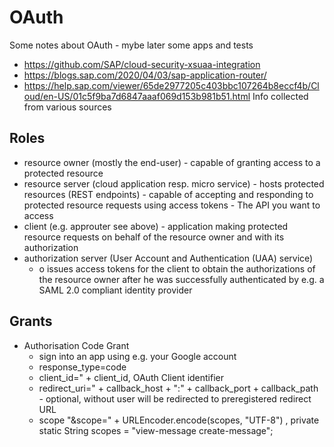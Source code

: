 # OAuth
Some notes about OAuth - mybe later some apps and tests
* https://github.com/SAP/cloud-security-xsuaa-integration
* https://blogs.sap.com/2020/04/03/sap-application-router/
* https://help.sap.com/viewer/65de2977205c403bbc107264b8eccf4b/Cloud/en-US/01c5f9ba7d6847aaaf069d153b981b51.html
Info collected from various sources
## Roles
* resource owner (mostly the end-user) - capable of granting access to a protected resource 
* resource server (cloud application resp. micro service) - hosts protected resources (REST endpoints) - capable of accepting and responding to protected resource requests using access tokens - The API you want to access
* client (e.g. approuter see above) - application making protected resource requests on behalf of the resource owner and with its authorization
* authorization server (User Account and Authentication (UAA) service) 
  * o	issues access tokens for the client to obtain the authorizations of the resource owner after he was successfully authenticated by e.g. a SAML 2.0 compliant identity provider
## Grants
* Authorisation Code Grant
  * sign into an app using e.g. your Google account
  * response_type=code
  * client_id=" + client_id, OAuth Client identifier
  * redirect_uri=" + callback_host + ":" + callback_port + callback_path - optional, without user will be redirected to preregistered redirect URL
  * scope "&scope=" + URLEncoder.encode(scopes, "UTF-8") , private static String scopes = "view-message create-message";
  
  
  

